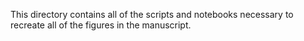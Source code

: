 This directory contains all of the scripts and notebooks necessary to recreate all of the figures in the manuscript. 